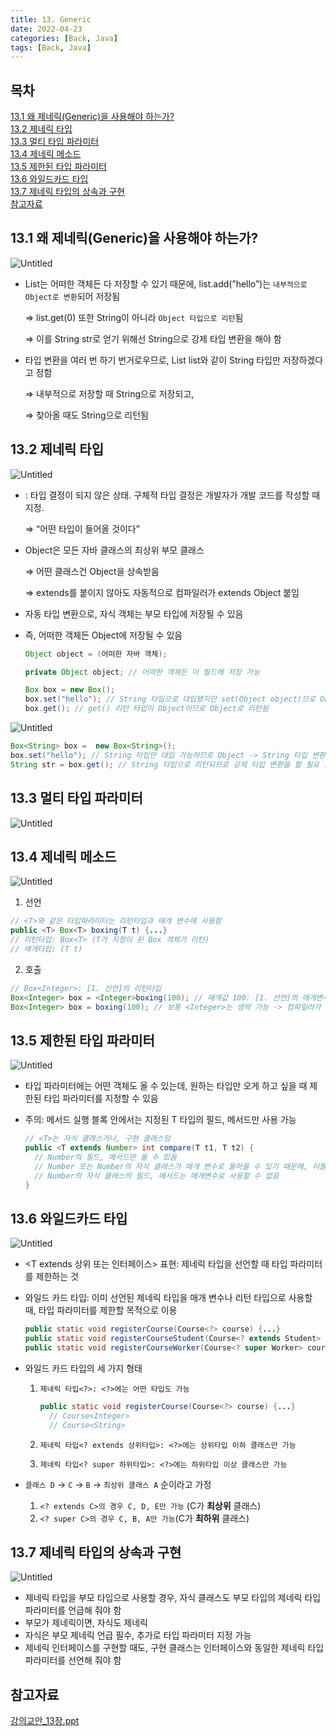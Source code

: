 ```yaml
---
title: 13. Generic
date: 2022-04-23
categories: [Back, Java]
tags: [Back, Java]
---
```


## 목차
[13.1 왜 제네릭(Generic)을 사용해야 하는가?](#131-왜-제네릭generic을-사용해야-하는가)   
[13.2 제네릭 타입](#132-제네릭-타입)   
[13.3 멀티 타입 파라미터](#133-멀티-타입-파라미터)   
[13.4 제네릭 메소드](#134-제네릭-메소드)  
[13.5 제한된 타입 파라미터](#135-제한된-타입-파라미터)   
[13.6 와일드카드 타입](#136-와일드카드-타입)   
[13.7 제네릭 타입의 상속과 구현](#137-제네릭-타입의-상속과-구현)   
[참고자료](#참고자료)   

## **13.1 왜 제네릭(Generic)을 사용해야 하는가?**

![Untitled](https://github.com/abarthdew/this-is-java/raw/main/00.basics/images/13.png)

- List는 어떠한 객체든 다 저장할 수 있기 때문에, list.add(”hello”)는 `내부적으로 Object로 변환`되어 저장됨
    
    ⇒ list.get(0) 또한 String이 아니라 `Object 타입으로 리턴`됨
    
    ⇒ 이를 String str로 얻기 위해선 String으로 강제 타입 변환을 해야 함
    
- 타입 변환을 여러 번 하기 번거로우므로, List<String> list와 같이 String 타입만 저장하겠다고 정함
    
    ⇒ 내부적으로 저장할 때 String으로 저장되고,
    
    ⇒ 찾아올 때도 String으로 리턴됨
    

## **13.2 제네릭 타입**

![Untitled](https://github.com/abarthdew/this-is-java/raw/main/00.basics/images/13(1).png)

- <T>: 타입 결정이 되지 않은 상태. 구체적 타입 결정은 개발자가 개발 코드를 작성할 때 지정.
    
    ⇒ “어떤 타입이 들어올 것이다”
    
- Object은 모든 자바 클래스의 최상위 부모 클래스
    
    ⇒ 어떤 클래스건 Object을 상속받음
    
    ⇒ extends를 붙이지 않아도 자동적으로 컴파일러가 extends Object 붙임
    
- 자동 타입 변환으로, 자식 객체는 부모 타입에 저장될 수 있음
- 즉, 어떠한 객체든 Object에 저장될 수 있음
    
    ```java
    Object object = (어떠한 자바 객체);
    ```
    
    ```java
    private Object object; // 어떠한 객체든 이 필드에 저장 가능
    ```
    
    ```java
    Box box = new Box();
    box.set("hello"); // String 타입으로 대입됐지만 set(Object object)므로 Object로 저장됨
    box.get(); // get() 리턴 타입이 Object이므로 Object로 리턴됨
    ```
    

![Untitled](https://github.com/abarthdew/this-is-java/raw/main/00.basics/images/13(2).png)

```java
Box<String> box =  new Box<String>();
box.set("hello"); // String 타입만 대입 가능하므로 Object -> String 타입 변환이 일어나지 않음
String str = box.get(); // String 타입으로 리턴되므로 강제 타입 변환을 할 필요 없음
```

## **13.3 멀티 타입 파라미터**

![Untitled](https://github.com/abarthdew/this-is-java/raw/main/00.basics/images/13(3).png)

## **13.4 제네릭 메소드**

![Untitled](https://github.com/abarthdew/this-is-java/raw/main/00.basics/images/13(4).png)

1. 선언

```java
// <T>와 같은 타입파라미터는 리턴타입과 매개 변수에 사용함 
public <T> Box<T> boxing(T t) {...}
// 리턴타입: Box<T> (T가 지정이 된 Box 객체가 리턴)
// 매개타입: (T t)
```

2. 호출

```java
// Box<Integer>: [1. 선언]의 리턴타입
Box<Integer> box = <Integer>boxing(100); // 매개값 100: [1. 선언]의 매개변수
Box<Integer> box = boxing(100); // 보통 <Integer>는 생략 가능 -> 컴파일러가 자동으로 유추함
```

## **13.5 제한된 타입 파라미터**

![Untitled](https://github.com/abarthdew/this-is-java/raw/main/00.basics/images/13(5).png)

- 타입 파라미터에는 어떤 객체도 올 수 있는데, 원하는 타입만 오게 하고 싶을 때 제한된 타입 파라미터를 지정할 수 있음
- 주의: 메서드 실행 블록 안에서는 지정된 T 타입의 필드, 메서드만 사용 가능
    
    ```java
    // <T>는 자식 클래스거나, 구현 클래스임
    public <T extends Number> int compare(T t1, T t2) {
      // Number의 필드, 메서드만 올 수 있음
      // Number 또는 Number의 자식 클래스가 매개 변수로 들어올 수 있기 때문에, 이들이 공통적으로 사용 가능한 것은 Number의 필드, 메서드 뿐임
      // Number의 자식 클래스의 필드, 메서드는 매개변수로 사용할 수 없음
    }
    ```
    
## **13.6 와일드카드 타입**

![Untitled](https://github.com/abarthdew/this-is-java/raw/main/00.basics/images/13(6).png)

- <T extends 상위 또는 인터페이스> 표현: 제네릭 타입을 선언할 때 타입 파라미터를 제한하는 것
- 와일드 카드 타입: 이미 선언된 제네릭 타입을 매개 변수나 리턴 타입으로 사용할 때, 타입 파라미터를 제한할 목적으로 이용
    
    ```java
    public static void registerCourse(Course<?> course) {...}
    public static void registerCourseStudent(Course<? extends Student> course) {...}
    public static void registerCourseWorker(Course<? super Worker> course) {...}
    ```
    
- 와일드 카드 타입의 세 가지 형태
    1. `제네릭 타입<?>: <?>에는 어떤 타입도 가능`
        
        ```java
        public static void registerCourse(Course<?> course) {...}
          // Course<Integer>
          // Course<String>
        ```
        
    2. `제네릭 타입<? extends 상위타입>: <?>에는 상위타입 이하 클래스만 가능`
    3. `제네릭 타입<? super 하위타입>: <?>에는 하위타입 이상 클래스만 가능`
- `클래스 D` → `C` → `B` → `최상위 클래스 A` 순이라고 가정
    1. `<? extends C>의 경우 C, D, E만 가능` (C가 **최상위** 클래스)
    2. `<? super C>의 경우 C, B, A만 가능`(C가 **최하위** 클래스)

## **13.7 제네릭 타입의 상속과 구현**

![Untitled](https://github.com/abarthdew/this-is-java/raw/main/00.basics/images/13(7).png)

- 제네릭 타입을 부모 타입으로 사용할 경우, 자식 클래스도 부모 타입의 제네릭 타입 파라미터를 언급해 줘야 함
- 부모가 제네릭이면, 자식도 제네릭
- 자식은 부모 제네릭 언급 필수, 추가로 타입 파라미터 지정 가능
- 제네릭 인터페이스를 구현할 때도, 구현 클래스는 인터페이스와 동일한 제네릭 타입 파라미터를 선언해 줘야 함


## 참고자료

[강의교안_13장.ppt](https://github.com/abarthdew/this-is-Java/blob/main/00.basics/files/%EA%B0%95%EC%9D%98%EA%B5%90%EC%95%88_13%EC%9E%A5.ppt)